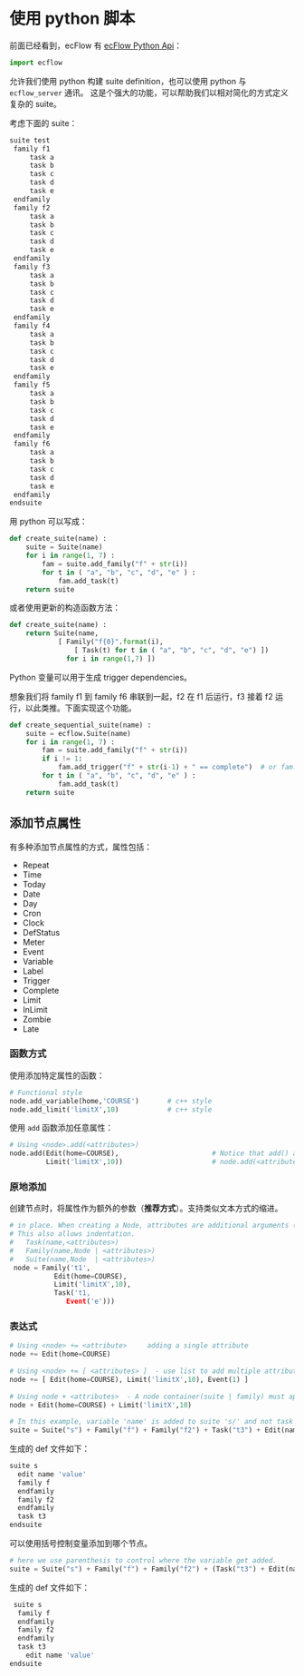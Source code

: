 # 使用 python 脚本

前面已经看到，ecFlow 有 [ecFlow Python Api](https://software.ecmwf.int/wiki/display/ECFLOW/ecFlow+Python+Api#python-api)：

```py
import ecflow
```

允许我们使用 python 构建 suite definition，也可以使用 python 与 `ecflow_server` 通讯。
这是个强大的功能，可以帮助我们以相对简化的方式定义复杂的 suite。

考虑下面的 suite：

```bash
suite test
 family f1
     task a
     task b
     task c
     task d
     task e
 endfamily
 family f2
     task a
     task b
     task c
     task d
     task e
 endfamily
 family f3
     task a
     task b
     task c
     task d
     task e
 endfamily
 family f4
     task a
     task b
     task c
     task d
     task e
 endfamily
 family f5
     task a
     task b
     task c
     task d
     task e
 endfamily
 family f6
     task a
     task b
     task c
     task d
     task e
 endfamily
endsuite
```

用 python 可以写成：

```python
def create_suite(name) :
    suite = Suite(name)
    for i in range(1, 7) :
        fam = suite.add_family("f" + str(i))
        for t in ( "a", "b", "c", "d", "e" ) :
            fam.add_task(t)
    return suite
```

或者使用更新的构造函数方法：

```py
def create_suite(name) :
    return Suite(name,
            [ Family("f{0}".format(i),
                [ Task(t) for t in ( "a", "b", "c", "d", "e") ])
              for i in range(1,7) ])
```

Python 变量可以用于生成 trigger dependencies。

想象我们将 family f1 到 family f6 串联到一起，f2 在 f1 后运行，f3 接着 f2 运行，以此类推。下面实现这个功能。

```python
def create_sequential_suite(name) :
    suite = ecflow.Suite(name)
    for i in range(1, 7) :
        fam = suite.add_family("f" + str(i))
        if i != 1: 
            fam.add_trigger("f" + str(i-1) + " == complete")  # or fam.add_family( "f%d == complete" % (i-1) )
        for t in ( "a", "b", "c", "d", "e" ) :
            fam.add_task(t) 
    return suite
```

## 添加节点属性

有多种添加节点属性的方式，属性包括：

- Repeat
- Time
- Today
- Date
- Day
- Cron
- Clock
- DefStatus
- Meter
- Event
- Variable
- Label
- Trigger
- Complete
- Limit
- InLimit
- Zombie
- Late

### 函数方式

使用添加特定属性的函数：

```py
# Functional style
node.add_variable(home,'COURSE')       # c++ style
node.add_limit('limitX',10)            # c++ style
```
 
使用 `add` 函数添加任意属性：

```py
# Using <node>.add(<attributes>)
node.add(Edit(home=COURSE),                       # Notice that add() allows you adjust the indentation
         Limit('limitX',10))                      # node.add(<attributes>) 
```

### 原地添加

创建节点时，将属性作为额外的参数（**推荐方式**）。支持类似文本方式的缩进。

```py
# in place. When creating a Node, attributes are additional arguments (preferred)
# This also allows indentation.
#   Task(name,<attributes>)
#   Family(name,Node | <attributes>)
#   Suite(name,Node  | <attributes>)
 node = Family('t1',                              
           Edit(home=COURSE),                  
           Limit('limitX',10),
           Task('t1,
              Event('e')))
```

### 表达式

```py
# Using <node> += <attribute>     adding a single attribute                       
node += Edit(home=COURSE)                           
 
# Using <node> += [ <attributes> ]  - use list to add multiple attributes
node += [ Edit(home=COURSE), Limit('limitX',10), Event(1) ]    
 
# Using node + <attributes>  - A node container(suite | family) must appear on the left hand side. Use brackets to control scope.
node + Edit(home=COURSE) + Limit('limitX',10)  
 
# In this example, variable 'name' is added to suite 's/' and not task 't3'    
suite = Suite("s") + Family("f") + Family("f2") + Task("t3") + Edit(name="value")
```

生成的 def 文件如下：

```bash
suite s
  edit name 'value'
  family f
  endfamily
  family f2
  endfamily
  task t3
endsuite
```

可以使用括号控制变量添加到哪个节点。

```py
# here we use parenthesis to control where the variable get added.
suite = Suite("s") + Family("f") + Family("f2") + (Task("t3") + Edit(name="value"))
```

生成的 def 文件如下：

```py
 suite s
  family f
  endfamily
  family f2
  endfamily
  task t3
    edit name 'value'
endsuite
```
